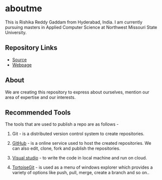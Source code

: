 # aboutme

This is Rishika Reddy Gaddam from Hyderabad, India. I am currently pursuing masters in Applied Computer Science at Northwest Missouri State University. 

## Repository Links

- [Source](https://github.com/rishikareddygaddam/aboutme "aboutme")
- [Webpage](https://rishikareddygaddam.github.io/aboutme/ "webpage")

## About

We are creating this repository to express about ourselves, mention our area of expertise and our interests.

## Recommended Tools

The tools that are used to publish a repo are as follows -

1. Git - is a distributed version control system to create repositories.

2. [GitHub](https://github.com/ "github") - is a online service used to host the created repositories. We can also edit, clone, fork and publish the repositories.

3. [Visual studio](https://visualstudio.microsoft.com/) - to write the code in local machine and run on cloud.

4. [TortoiseGit](https://tortoisegit.org/) - is used as a menu of windows explorer which provides a variety of options like push, pull, merge, create a branch and so on..













